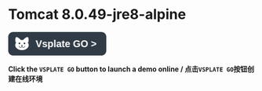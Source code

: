 # Tomcat 8.0.49-jre8-alpine

<a href="https://www.vsplate.com/?docker-compose=https://github.com/vsplate/dcenvs/tomcat/8.0.49-jre8-alpine"><img alt="VSPLATE GO" src="https://raw.githubusercontent.com/vsplate/images/master/vsgo_btn.png" width="200px"></a>

**Click the `VSPLATE GO` button to launch a demo online / 点击`VSPLATE GO`按钮创建在线环境**